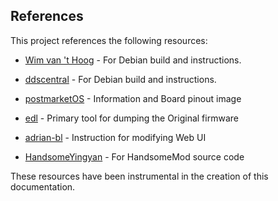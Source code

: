 ## References

This project references the following resources:

- [Wim van 't Hoog](https://wvthoog.nl/openstick/) - For Debian build and instructions.

- [ddscentral](https://github.com/ddscentral) - For Debian build and instructions.

- [postmarketOS](<https://wiki.postmarketos.org/wiki/Zhihe_series_LTE_dongles_(generic-zhihe)>) - Information and Board pinout image

- [edl](https://github.com/bkerler/edl) - Primary tool for dumping the Original firmware

- [adrian-bl](https://github.com/adrian-bl) - Instruction for modifying Web UI

- [HandsomeYingyan](https://github.com/HandsomeYingyan) - For HandsomeMod source code

These resources have been instrumental in the creation of this documentation.
